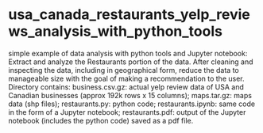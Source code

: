 # usa_canada_restaurants_yelp_reviews_analysis_with_python_tools
 simple example of data analysis with python tools and Jupyter notebook: Extract and analyze the Restaurants portion of the data. After cleaning and inspecting the data, including in geographical form, reduce the data to manageable size with the goal of making a recommendation to the user. Directory contains: business.csv.gz: actual yelp review data of USA and Canadian businesses (approx 192k rows x 15 columns); maps.tar.gz: maps data (shp files); restaurants.py: python code; restaurants.ipynb: same code in the form of a Jupyter notebook; restaurants.pdf: output of the Jupyter notebook (includes the python code) saved as a pdf file.

